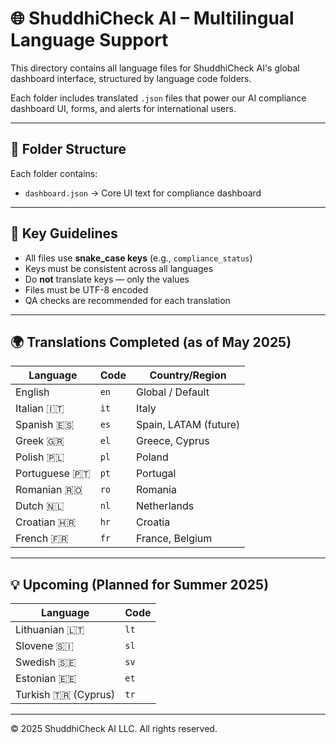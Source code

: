 # 🌐 ShuddhiCheck AI – Multilingual Language Support

This directory contains all language files for ShuddhiCheck AI's global dashboard interface, structured by language code folders.

Each folder includes translated `.json` files that power our AI compliance dashboard UI, forms, and alerts for international users.

---

## 📁 Folder Structure

Each folder contains:
- `dashboard.json` → Core UI text for compliance dashboard

---

## 📌 Key Guidelines

- All files use **snake_case keys** (e.g., `compliance_status`)
- Keys must be consistent across all languages
- Do **not** translate keys — only the values
- Files must be UTF-8 encoded
- QA checks are recommended for each translation

---

## 🌍 Translations Completed (as of May 2025)

| Language        | Code | Country/Region         |
|-----------------|------|------------------------|
| English         | `en` | Global / Default       |
| Italian 🇮🇹     | `it` | Italy                  |
| Spanish 🇪🇸     | `es` | Spain, LATAM (future)  |
| Greek 🇬🇷       | `el` | Greece, Cyprus         |
| Polish 🇵🇱      | `pl` | Poland                 |
| Portuguese 🇵🇹  | `pt` | Portugal               |
| Romanian 🇷🇴    | `ro` | Romania                |
| Dutch 🇳🇱       | `nl` | Netherlands            |
| Croatian 🇭🇷    | `hr` | Croatia                |
| French 🇫🇷      | `fr` | France, Belgium        |

---

## 💡 Upcoming (Planned for Summer 2025)

| Language          | Code |
|-------------------|------|
| Lithuanian 🇱🇹     | `lt` |
| Slovene 🇸🇮         | `sl` |
| Swedish 🇸🇪         | `sv` |
| Estonian 🇪🇪        | `et` |
| Turkish 🇹🇷 (Cyprus) | `tr` |

---

© 2025 ShuddhiCheck AI LLC. All rights reserved.
